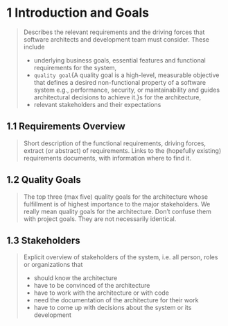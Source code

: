 # 1 Introduction and Goals

> Describes the relevant requirements and the driving forces that software architects and development team must consider. These include
>
> * underlying business goals, essential features and  functional requirements for the system,
> * `quality goal`{A quality goal is a high-level, measurable objective that defines a desired non-functional property of a software system e.g., performance, security, or maintainability and guides architectural decisions to achieve it.}s for the architecture,
> * relevant stakeholders and their expectations

## 1.1 Requirements Overview

> Short description of the functional requirements, driving forces, extract (or abstract) of requirements. Links to the (hopefully existing) requirements documents, with information where to find it.

## 1.2 Quality Goals

> The top three (max five) quality goals for the architecture whose fulfillment is of highest importance to the major stakeholders. We really mean quality goals for the architecture. Don’t confuse them with project goals. They are not necessarily identical.

## 1.3 Stakeholders

> Explicit overview of stakeholders of the system, i.e. all person, roles or organizations that
>
> * should know the architecture
> * have to be convinced of the architecture
> * have to work with the architecture or with code
> * need the documentation of the architecture for their work
> * have to come up with decisions about the system or its development

